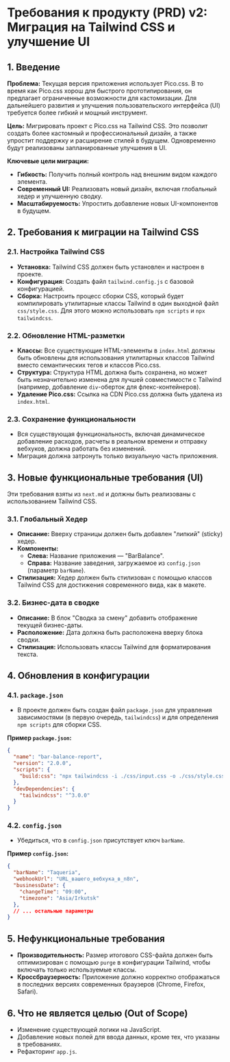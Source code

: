 # Требования к продукту (PRD) v2: Миграция на Tailwind CSS и улучшение UI

## 1. Введение

**Проблема:** Текущая версия приложения использует Pico.css. В то время как Pico.css хорош для быстрого прототипирования, он предлагает ограниченные возможности для кастомизации. Для дальнейшего развития и улучшения пользовательского интерфейса (UI) требуется более гибкий и мощный инструмент.

**Цель:** Мигрировать проект с Pico.css на Tailwind CSS. Это позволит создать более кастомный и профессиональный дизайн, а также упростит поддержку и расширение стилей в будущем. Одновременно будут реализованы запланированные улучшения в UI.

**Ключевые цели миграции:**
- **Гибкость:** Получить полный контроль над внешним видом каждого элемента.
- **Современный UI:** Реализовать новый дизайн, включая глобальный хедер и улучшенную сводку.
- **Масштабируемость:** Упростить добавление новых UI-компонентов в будущем.

## 2. Требования к миграции на Tailwind CSS

### 2.1. Настройка Tailwind CSS

- **Установка:** Tailwind CSS должен быть установлен и настроен в проекте.
- **Конфигурация:** Создать файл `tailwind.config.js` с базовой конфигурацией.
- **Сборка:** Настроить процесс сборки CSS, который будет компилировать утилитарные классы Tailwind в один выходной файл `css/style.css`. Для этого можно использовать `npm scripts` и `npx tailwindcss`.

### 2.2. Обновление HTML-разметки

- **Классы:** Все существующие HTML-элементы в `index.html` должны быть обновлены для использования утилитарных классов Tailwind вместо семантических тегов и классов Pico.css.
- **Структура:** Структура HTML должна быть сохранена, но может быть незначительно изменена для лучшей совместимости с Tailwind (например, добавление `div`-оберток для флекс-контейнеров).
- **Удаление Pico.css:** Ссылка на CDN Pico.css должна быть удалена из `index.html`.

### 2.3. Сохранение функциональности

- Вся существующая функциональность, включая динамическое добавление расходов, расчеты в реальном времени и отправку вебхуков, должна работать без изменений.
- Миграция должна затронуть только визуальную часть приложения.

## 3. Новые функциональные требования (UI)

Эти требования взяты из `next.md` и должны быть реализованы с использованием Tailwind CSS.

### 3.1. Глобальный Хедер

- **Описание:** Вверху страницы должен быть добавлен "липкий" (sticky) хедер.
- **Компоненты:**
    - **Слева:** Название приложения — "BarBalance".
    - **Справа:** Название заведения, загружаемое из `config.json` (параметр `barName`).
- **Стилизация:** Хедер должен быть стилизован с помощью классов Tailwind CSS для достижения современного вида, как в макете.

### 3.2. Бизнес-дата в сводке

- **Описание:** В блок "Сводка за смену" добавить отображение текущей бизнес-даты.
- **Расположение:** Дата должна быть расположена вверху блока сводки.
- **Стилизация:** Использовать классы Tailwind для форматирования текста.

## 4. Обновления в конфигурации

### 4.1. `package.json`

- В проекте должен быть создан файл `package.json` для управления зависимостями (в первую очередь, `tailwindcss`) и для определения `npm scripts` для сборки CSS.

**Пример `package.json`:**
```json
{
  "name": "bar-balance-report",
  "version": "2.0.0",
  "scripts": {
    "build:css": "npx tailwindcss -i ./css/input.css -o ./css/style.css --watch"
  },
  "devDependencies": {
    "tailwindcss": "^3.0.0"
  }
}
```

### 4.2. `config.json`

- Убедиться, что в `config.json` присутствует ключ `barName`.

**Пример `config.json`:**
```json
{
  "barName": "Taqueria",
  "webhookUrl": "URL_вашего_вебхука_в_n8n",
  "businessDate": {
    "changeTime": "09:00",
    "timezone": "Asia/Irkutsk"
  },
  // ... остальные параметры
}
```

## 5. Нефункциональные требования

- **Производительность:** Размер итогового CSS-файла должен быть оптимизирован с помощью `purge` в конфигурации Tailwind, чтобы включать только используемые классы.
- **Кроссбраузерность:** Приложение должно корректно отображаться в последних версиях современных браузеров (Chrome, Firefox, Safari).

## 6. Что не является целью (Out of Scope)

- Изменение существующей логики на JavaScript.
- Добавление новых полей для ввода данных, кроме тех, что указаны в требованиях.
- Рефакторинг `app.js`.
